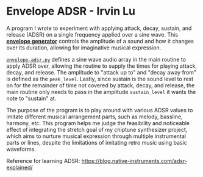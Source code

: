 # Envelope ADSR - Irvin Lu

A program I wrote to experiment with applying attack, decay, sustain, and release (ADSR) on a single frequency
applied over a sine wave. This [**envelope generator**](<https://en.wikipedia.org/wiki/Envelope_(music)>) controls
the amplitude of a sound and how it changes over its duration, allowing for imaginative musical expression.

[`envelope-adsr.py`](envelope-adsr.py) defines a sine wave audio array in the main routine to apply ADSR over, allowing the routine
to supply the times for playing attack, decay, and release. The amplitude to "attack up to" and "decay away from" is defined as the
`peak_level`. Lastly, since sustain is the sound level to rest on for the remainder of time not covered by attack, decay, and release,
the main routine only needs to pass in the amplitude `sustain_level` it wants the note to "sustain" at.

The purpose of the program is to play around with various ADSR values to imitate different musical arrangement parts, such as melody,
bassline, harmony, etc. This program helps me judge the feasibility and noticeable effect of integrating the stretch goal of my
chiptune synthesizer project, which aims to nurture musical expression through multiple instrumental parts or lines, despite the
limitations of imitating retro music using basic waveforms.

Reference for learning ADSR: https://blog.native-instruments.com/adsr-explained/
